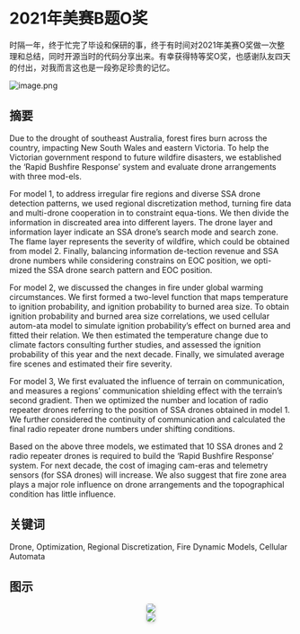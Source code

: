 # 2021年美赛B题O奖

时隔一年，终于忙完了毕设和保研的事，终于有时间对2021年美赛O奖做一次整理和总结，同时开源当时的代码分享出来。有幸获得特等奖O奖，也感谢队友四天的付出，对我而言这也是一段弥足珍贵的记忆。

![image.png](https://s2.loli.net/2022/06/04/be8hnPYyo495wgJ.png)

## 摘要

Due to the drought of southeast Australia, forest fires burn across the country, impacting New South Wales and eastern Victoria. To help the Victorian government respond to future wildfire disasters, we established the ‘Rapid Bushfire Response’ system and evaluate drone arrangements with three mod-els.

For model 1, to address irregular fire regions and diverse SSA drone detection patterns, we used regional discretization method, turning fire data and multi-drone cooperation in to constraint equa-tions. We then divide the information in discreated area into different layers. The drone layer and information layer indicate an SSA drone’s search mode and search zone. The flame layer represents the severity of wildfire, which could be obtained from model 2. Finally, balancing information de-tection revenue and SSA drone numbers while considering constrains on EOC position, we opti-mized the SSA drone search pattern and EOC position.

For model 2, we discussed the changes in fire under global warming circumstances. We first formed a two-level function that maps temperature to ignition probability, and ignition probability to burned area size. To obtain ignition probability and burned area size correlations, we used cellular autom-ata model to simulate ignition probability’s effect on burned area and fitted their relation. We then estimated the temperature change due to climate factors consulting further studies, and assessed the ignition probability of this year and the next decade. Finally, we simulated average fire scenes and estimated their fire severity.

For model 3, We first evaluated the influence of terrain on communication, and measures a regions’ communication shielding effect with the terrain’s second gradient. Then we optimized the number and location of radio repeater drones referring to the position of SSA drones obtained in model 1. We further considered the continuity of communication and calculated the final radio repeater drone numbers under shifting conditions.

Based on the above three models, we estimated that 10 SSA drones and 2 radio repeater drones is required to build the ‘Rapid Bushfire Response’ system. For next decade, the cost of imaging cam-eras and telemetry sensors (for SSA drones) will increase. We also suggest that fire zone area plays a major role influence on drone arrangements and the topographical condition has little influence.

## 关键词
Drone, Optimization, Regional Discretization, Fire Dynamic Models, Cellular Automata 

## 图示

<center> <img style="border-radius: 0.3125em; box-shadow: 0 2px 4px 0 rgba(34,36,38,.12),0 2px 10px 0 rgba(34,36,38,.08);" src="https://i.328888.xyz/2023/03/03/Frfmp.png"> <br></center>

<center> <img style="border-radius: 0.3125em; box-shadow: 0 2px 4px 0 rgba(34,36,38,.12),0 2px 10px 0 rgba(34,36,38,.08);" src="https://i.328888.xyz/2023/03/03/FryvU.jpeg"> <br> </center>



